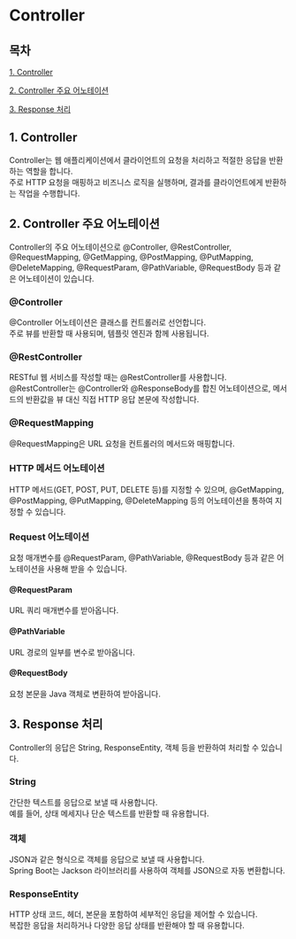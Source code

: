 # Controller

## 목차

[1. Controller](#1-controller)

[2. Controller 주요 어노테이션](#2-controller-주요-어노테이션)

[3. Response 처리](#3-response-처리)

## 1. Controller

Controller는 웹 애플리케이션에서 클라이언트의 요청을 처리하고 적절한 응답을 반환하는 역할을 합니다.<br>
주로 HTTP 요청을 매핑하고 비즈니스 로직을 실행하며, 결과를 클라이언트에게 반환하는 작업을 수행합니다.

## 2. Controller 주요 어노테이션

Controller의 주요 어노테이션으로 @Controller, @RestController, @RequestMapping, @GetMapping, @PostMapping, @PutMapping, @DeleteMapping, @RequestParam, @PathVariable, @RequestBody 등과 같은 어노테이션이 있습니다.

### @Controller

@Controller 어노테이션은 클래스를 컨트롤러로 선언합니다.<br>
주로 뷰를 반환할 때 사용되며, 템플릿 엔진과 함께 사용됩니다.

### @RestController

RESTful 웹 서비스를 작성할 때는 @RestController를 사용합니다.<br>
@RestController는 @Controller와 @ResponseBody를 합친 어노테이션으로, 메서드의 반환값을 뷰 대신 직접 HTTP 응답 본문에 작성합니다.

### @RequestMapping

@RequestMapping은 URL 요청을 컨트롤러의 메서드와 매핑합니다.

### HTTP 메서드 어노테이션

HTTP 메서드(GET, POST, PUT, DELETE 등)를 지정할 수 있으며, @GetMapping, @PostMapping, @PutMapping, @DeleteMapping 등의 어노테이션을 통하여 지정할 수 있습니다.

### Request 어노테이션

요청 매개변수를 @RequestParam, @PathVariable, @RequestBody 등과 같은 어노테이션을 사용해 받을 수 있습니다.

#### @RequestParam

URL 쿼리 매개변수를 받아옵니다.

#### @PathVariable

URL 경로의 일부를 변수로 받아옵니다.

#### @RequestBody

요청 본문을 Java 객체로 변환하여 받아옵니다.

## 3. Response 처리

Controller의 응답은 String, ResponseEntity, 객체 등을 반환하여 처리할 수 있습니다.

### String

간단한 텍스트를 응답으로 보낼 때 사용합니다.<br>
예를 들어, 상태 메세지나 단순 텍스트를 반환할 때 유용합니다.

### 객체

JSON과 같은 형식으로 객체를 응답으로 보낼 때 사용합니다.<br>
Spring Boot는 Jackson 라이브러리를 사용하여 객체를 JSON으로 자동 변환합니다.

### ResponseEntity

HTTP 상태 코드, 헤더, 본문을 포함하여 세부적인 응답을 제어할 수 있습니다.<br>
복잡한 응답을 처리하거나 다양한 응답 상태를 반환해야 할 때 유용합니다.
